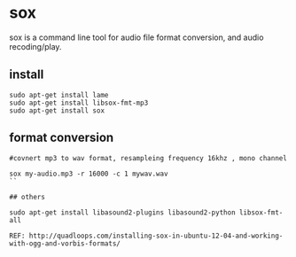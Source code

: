 # sox
sox is a command line tool for audio file format conversion, and audio recoding/play.
## install
```
sudo apt-get install lame
sudo apt-get install libsox-fmt-mp3
sudo apt-get install sox
```
## format conversion

```
#covnert mp3 to wav format, resampleing frequency 16khz , mono channel

sox my-audio.mp3 -r 16000 -c 1 mywav.wav
``

## others

sudo apt-get install libasound2-plugins libasound2-python libsox-fmt-all

REF: http://quadloops.com/installing-sox-in-ubuntu-12-04-and-working-with-ogg-and-vorbis-formats/
